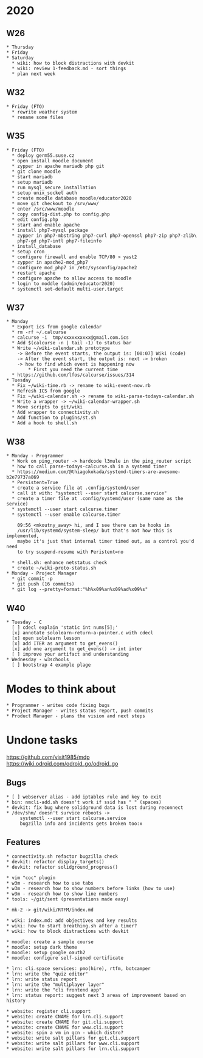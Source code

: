 # 2020

## W26
    * Thursday
    * Friday
    * Saturday
      * wiki: how to block distractions with devkit
      * wiki: review 1-feedback.md - sort things
      * plan next week

## W32
    * Friday (FTO)
      * rewrite weather system
      * rename some files

## W35
    * Friday (FTO)
      * deploy germ55.suse.cz
      * open install moodle document
      * zypper in apache mariadb php git
      * git clone moodle
      * start mariadb
      * setup mariadb
      * run mysql_secure_installation
      * setup unix_socket auth
      * create moodle database moodle/educator2020
      * move git checkout to /srv/www/
      * enter /src/www/moodle
      * copy config-dist.php to config.php
      * edit config.php
      * start and enable apache
      * install php7-mysql package
      * zypper in php7-mbstring php7-curl php7-openssl php7-zip php7-zlib\
        php7-gd php7-intl php7-fileinfo
      * install_database
      * setup cron
      * configure firewall and enable TCP/80 > yast2
      * zypper in apache2-mod_php7
      * configure mod_php7 in /etc/sysconfig/apache2
      * restart apache
      * configure apache to allow access to moodle
      * login to moddle (admin/educator2020)
      * systemctl set-default multi-user.target

## W37
    * Monday
      * Export ics from google calendar
      * rm -rf ~/.calcurse
      * calcurse -i  tmp/xxxxxxxxxx@gmail.com.ics
      * Add $(calcurse -n | tail -1) to status bar
      * Write ~/wiki-calendar.sh prototype
        -> Before the event starts, the output is: [00:07] Wiki (code)
        -> After the event start, the output is: next -> broken
        -> how to find which event is happening now
            * First you need the current time
      * https://github.com/lfos/calcurse/issues/314
    * Tuesday
      * Fix ~/wiki-time.rb -> rename to wiki-event-now.rb
      * Refresh ICS from google
      * Fix ~/wiki-calendar.sh -> rename to wiki-parse-todays-calendar.sh
      * Write a wrapper -> ~/wiki-calendar-wrapper.sh
      * Move scripts to git/wiki
      * Add wrapper to connectivity.sh
      * Add function to plugins/st.sh
      * Add a hook to shell.sh

## W38
    * Monday - Programmer
      * Work on ping_router -> hardcode l3mule in the ping_router script
      * how to call parse-todays-calcurse.sh in a systemd timer
      * https://medium.com/@thiagokokada/systemd-timers-are-awesome-b2e79737a869
      * Persistent=True
      * create a service file at .config/systemd/user
      * call it with: "systemctl --user start calcurse.service"
      * create a timer file at .config/systemd/user (same name as the service)
      * systemctl --user start calcurse.timer
      * systemctl --user enable calcurse.timer

        09:56 <mkoutny_away> hi, and I see there can be hooks in
        /usr/lib/systemd/system-sleep/ but that's not how this is implemented,
        maybe it's just that internal timer timed out, as a control you'd need
        to try suspend-resume with Peristent=no

      * shell.sh: enhance netstatus check
      * create ~/wiki-proto-status.sh
    * Monday - Project Manager
      * git commit -p
      * git push (16 commits)
      * git log --pretty=format:"%h%x09%an%x09%ad%x09%s"

## W40
    * Tuesday - C
      [ ] cdecl explain 'static int nums[5];'
      [x] annotate sololearn-return-a-pointer.c with cdecl
      [x] open sololearn lesson
      [x] add ITER as argument to get_evens()
      [x] add one argument to get_evens() -> int inter
      [ ] improve your artifact and understanding
    * Wednesday - w3schools
      [ ] bootstrap 4 example plage

# Modes to think about

    * Programmer - writes code fixing bugs
    * Project Manager - writes status report, push commits
    * Product Manager - plans the vision and next steps

# Undone tasks


https://github.com/visit1985/mdp
https://wiki.odroid.com/odroid_go/odroid_go

## Bugs

    * [ ] webserver alias - add iptables rule and key to exit
    * bin: nmcli-add.sh doesn't work if ssid has " " (spaces)
    * devkit: fix bug where solidground data is lost during reconnect
    * /dev/shm/ doesn't survice reboots ->
         systemctl --user start calcurse.service
         bugzilla info and incidents gets broken too:x

## Features

    * connectivity.sh refactor bugzilla check
    * devkit: refactor display_targets()
    * devkit: refactor solidground_progress()

    * vim "coc" plugin
    * w3m - research how to use tabs
    * w3m - research how to show numbers before links (how to use)
    * w3m - research how to show line numbers
    * tools: ~/git/sent (presentations made easy)

    * mk-2 -> git/wiki/RTFM/index.md

    * wiki: index.md: add objectives and key results
    * wiki: how to start breathing.sh after a timer?
    * wiki: how to block distractions with devkit

    * moodle: create a sample course
    * moodle: setup dark theme
    * moodle: setup google oauth2
    * moodle: configure self-signed certificate

    * lrn: cli.space services: pmo(hire), rtfm, botcamper
    * lrn: write the "quiz editor"
    * lrn: write status report
    * lrn: write the "multiplayer layer"
    * lrn: write the "cli frontend app"
    * lrn: status report: suggest next 3 areas of improvement based on history

    * website: register cli.support
    * website: create CNAME for lrn.cli.support
    * website: create CNAME for git.cli.support
    * website: create CNAME for www.cli.support
    * website: spin a vm in gcn - which distro?
    * website: write salt pillars for git.cli.support
    * website: write salt pillars for www.cli.support
    * website: write salt pillars for lrn.cli.support

